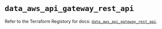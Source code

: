 # `data_aws_api_gateway_rest_api`

Refer to the Terraform Registory for docs: [`data_aws_api_gateway_rest_api`](https://registry.terraform.io/providers/hashicorp/aws/5.7.0/docs/data-sources/api_gateway_rest_api).

